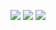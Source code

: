 ![](https://github-readme-stats.vercel.app/api?username=nerahikada&count_private=true&show_icons=true)
![](https://github-readme-stats.vercel.app/api/top-langs/?username=nerahikada)
![](https://github-profile-trophy.vercel.app/?username=nerahikada)
